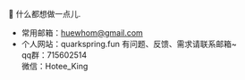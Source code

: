 :rocket:  什么都想做一点儿.  
- 常用邮箱：huewhom@gmail.com
- 个人网站：quarkspring.fun
有问题、反馈、需求请联系邮箱~  
qq群：715602514  
微信：Hotee_King

